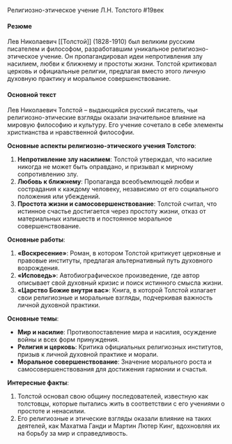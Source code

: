 Религиозно-этическое учение Л.Н. Толстого
#19век 
#### Резюме

Лев Николаевич [[Толстой]] (1828-1910) был великим русским писателем и философом, разработавшим уникальное религиозно-этическое учение. Он пропагандировал идеи непротивления злу насилием, любви к ближнему и простоты жизни. Толстой критиковал церковь и официальные религии, предлагая вместо этого личную духовную практику и моральное совершенствование.

#### Основной текст

Лев Николаевич Толстой – выдающийся русский писатель, чьи религиозно-этические взгляды оказали значительное влияние на мировую философию и культуру. Его учение сочетало в себе элементы христианства и нравственной философии.

**Основные аспекты религиозно-этического учения Толстого**:

1. **Непротивление злу насилием**: Толстой утверждал, что насилие никогда не может быть оправдано, и призывал к мирному сопротивлению злу.
2. **Любовь к ближнему**: Пропаганда всеобъемлющей любви и сострадания к каждому человеку, независимо от его социального положения или убеждений.
3. **Простота жизни и самосовершенствование**: Толстой считал, что истинное счастье достигается через простоту жизни, отказ от материальных излишеств и постоянное моральное совершенствование.

**Основные работы**:

1. **«Воскресение»**: Роман, в котором Толстой критикует церковные и правовые институты, предлагая альтернативный путь духовного возрождения.
2. **«Исповедь»**: Автобиографическое произведение, где автор описывает свой духовный кризис и поиск истинного смысла жизни.
3. **«Царство Божие внутри вас»**: Книга, в которой Толстой излагает свои религиозные и моральные взгляды, подчеркивая важность личной духовной практики.

**Основные темы**:

- **Мир и насилие**: Противопоставление мира и насилия, осуждение войны и всех форм принуждения.
- **Религия и церковь**: Критика официальных религиозных институтов, призыв к личной духовной практике и морали.
- **Моральное совершенствование**: Значение морального роста и самосовершенствования для достижения гармонии и счастья.

**Интересные факты**:

1. Толстой основал свою общину последователей, известную как толстовцы, которые пытались жить в соответствии с его учениями о простоте и ненасилии.
2. Его религиозные и этические взгляды оказали влияние на таких деятелей, как Махатма Ганди и Мартин Лютер Кинг, вдохновляя их на борьбу за мир и справедливость.